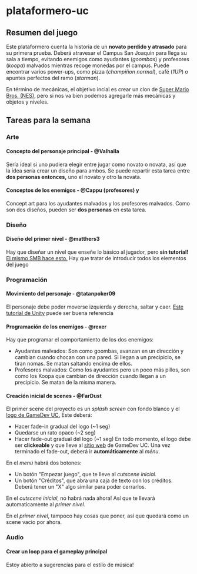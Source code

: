 # plataformero-uc

## Resumen del juego

Este plataformero cuenta la historia de un **novato perdido y atrasado** para su primera prueba. Deberá atravesar el Campus San Joaquín para llega su sala a tiempo, evitando enemigos como ayudantes (*goombas*) y profesores (*koopa*) malvados mientras recoge monedas por el campus. Puede encontrar varios power-ups, como pizza (*champiñon normal*), café (*1UP*) o apuntes perfectos del ramo (*starman*). 

En término de mecánicas, el objetivo incial es crear un clon de [Super Mario Bros. (NES)](https://www.youtube.com/watch?v=PsC0zIhWNww), pero si nos va bien podemos agregarle más mecánicas y objetos y niveles.

## Tareas para la semana

### Arte

#### Concepto del personaje principal - @Valhalla
Sería ideal si uno pudiera elegir entre jugar como novato o novata, así que la idea sería crear un diseño para ambos. Se puede repartir esta tarea entre **dos personas entonces,** uno el novato y otro la novata.

#### Conceptos de los enemigos  - @Cappu (profesores) y 
Concept art para los ayudantes malvados y los profesores malvados. Como son dos diseños, pueden ser **dos personas** en esta tarea.

### Diseño

#### Diseño del primer nivel - @matthers3
Hay que diseñar un nivel que enseñe lo básico al jugador, pero **sin tutorial!** [El mismo SMB hace esto.](https://www.youtube.com/watch?v=zRGRJRUWafY) Hay que tratar de introducir todos los elementos del juego

### Programación

#### Movimiento del personaje - @tatanpoker09
El personaje debe poder moverse izquierda y derecha, saltar y caer. [Este tutorial de Unity](https://unity3d.com/learn/tutorials/topics/2d-game-creation/creating-basic-platformer-game) puede ser buena referencia

#### Programación de los enemigos - @rexer
Hay que programar el comportamiento de los dos enemigos:
* Ayudantes malvados: Son como goombas, avanzan en un dirección y cambian cuando chocan con una pared. Si llegan a un precipicio, se tiran nomas. Se matan saltando encima de ellos.
* Profesores malvados: Como los ayudantes pero un poco más pillos, son como los Koopa que cambian de dirección cuando llegan a un precipicio. Se matan de la misma manera.

#### Creación inicial de scenes - @FarDust
El primer scene del proyecto es un *splash screen* con fondo blanco y el [logo de GameDev UC.](https://static.wixstatic.com/media/a818e3_46256d10ccb44a1ca70e1daef0aa39b5~mv2.png/v1/crop/x_84,y_0,w_832,h_1059/fill/w_384,h_466,al_c,usm_0.66_1.00_0.01/a818e3_46256d10ccb44a1ca70e1daef0aa39b5~mv2.png) Este deberá:
* Hacer fade-in gradual del logo (~1 seg)
* Quedarse un rato opaco (~2 seg)
* Hacer fade-out gradual del logo (~1 seg)
En todo momento, el logo debe ser **clickeable** y que lleve al [sitio web](https://www.gamedevcomuc.com) de GameDev UC. Una vez terminado el fade-out, deberá ir **automáticamente** al *ménu*.


En el *menú* habrá dos botones:
* Un botón "Empezar juego", que te lleve al *cutscene inicial.*
* Un botón "Créditos", que abra una caja de texto con los créditos. Deberá tener un "X" algo similar para poder cerrarlos.


En el *cutscene inicial*, no habrá nada ahora! Así que te llevará automaticamente al *primer nivel.*

En el *primer nivel*, tampoco hay cosas que poner, así que quedará como un scene vacio por ahora.

### Audio

#### Crear un loop para el gameplay principal
Estoy abierto a sugerencias para el estilo de música!
